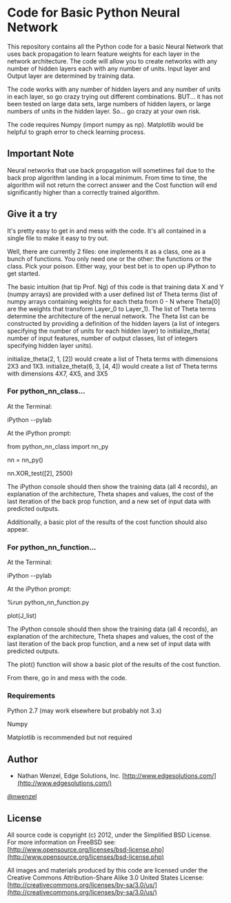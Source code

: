 # Code for Basic Python Neural Network #

This repository contains all the Python code for a basic Neural Network that uses back propagation to learn feature weights for each layer in the network architecture. The code will allow you to create networks with any number of hidden layers each with any number of units. Input layer and Output layer are determined by training data.

The code works with any number of hidden layers and any number of units in each layer, so go crazy trying out different combinations. BUT... it has not been tested on large data sets, large numbers of hidden layers, or large numbers of units in the hidden layer. So... go crazy at your own risk.

The code requires Numpy (import numpy as np). Matplotlib would be helpful to graph error to check learning process.

## Important Note ##
Neural networks that use back propagation will sometimes fail due to the back prop algorithm landing in a local minimum. From time to time, the algorithm will not return the correct answer and the Cost function will end significantly higher than a correctly trained algorithm.

## Give it a try ##
It's pretty easy to get in and mess with the code. It's all contained in a single file to make it easy to try out.

Well, there are currently 2 files: one implements it as a class, one as a bunch of functions. You only need one or the other: the functions or the class. Pick your poison. Either way, your best bet is to open up iPython to get started.

The basic intuition (hat tip Prof. Ng) of this code is that training data X and Y (numpy arrays) are provided with a user defined list of Theta terms (list of numpy arrays containing weights for each theta from 0 - N where Theta[0] are the weights that transform Layer_0 to Layer_1). The list of Theta terms determine the architecture of the nerual network. The Theta list can be constructed by providing a definition of the hidden layers (a list of integers specifying the number of units for each hidden layer) to initialize_theta( number of input features, number of output classes, list of integers specifying hidden layer units).

initialize_theta(2, 1, [2]) would create a list of Theta terms with dimensions 2X3 and 1X3.
initialize_theta(6, 3, [4, 4]) would create a list of Theta terms with dimensions 4X7, 4X5, and 3X5


### For python_nn_class... ###

At the Terminal:

iPython --pylab


At the iPython prompt:

from python_nn_class import nn_py

nn = nn_py()

nn.XOR_test([2], 2500)


The iPython console should then show the training data (all 4 records), an explanation of the architecture, Theta shapes and values, the cost of the last iteration of the back prop function, and a new set of input data with predicted outputs.

Additionally, a basic plot of the results of the cost function should also appear.


### For python_nn_function... ###

At the Terminal:

iPython --pylab

At the iPython prompt:

%run python_nn_function.py

plot(J_list)


The iPython console should then show the training data (all 4 records), an explanation of the architecture, Theta shapes and values, the cost of the last iteration of the back prop function, and a new set of input data with predicted outputs.

The plot() function will show a basic plot of the results of the cost function.


From there, go in and mess with the code.

### Requirements ###
Python 2.7 (may work elsewhere but probably not 3.x)

Numpy

Matplotlib is recommended but not required

## Author ##

 - Nathan Wenzel, Edge Solutions, Inc. [http://www.edgesolutions.com/](http://www.edgesolutions.com/)

[@nwenzel](http://twitter.com/nwenzel)

## License ##

All source code is copyright (c) 2012, under the Simplified BSD License.  
For more information on FreeBSD see: [http://www.opensource.org/licenses/bsd-license.php](http://www.opensource.org/licenses/bsd-license.php)

All images and materials produced by this code are licensed under the Creative Commons 
Attribution-Share Alike 3.0 United States License: [http://creativecommons.org/licenses/by-sa/3.0/us/](http://creativecommons.org/licenses/by-sa/3.0/us/)
